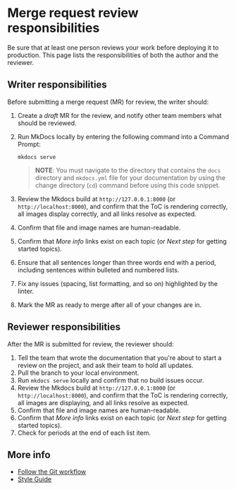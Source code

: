 # Merge request review responsibilities

Be sure that at least one person reviews your work before deploying it to production. This page lists the responsibilities of both the author and the reviewer.

## Writer responsibilities

Before submitting a merge request (MR) for review, the writer should:

1. Create a *draft* MR for the review, and notify other team members what should be reviewed.
2. Run MkDocs locally by entering the following command into a Command Prompt:

    ```
    mkdocs serve
    ```

    > **NOTE**: You must navigate to the directory that contains the `docs` directory and `mkdocs.yml` file for your documentation by using the change directory (`cd`) command before using this code snippet.

3. Review the Mkdocs build at `http://127.0.0.1:8000` (or `http://localhost:8000`), and confirm that the ToC is rendering correctly, all images display correctly, and all links resolve as expected.
4. Confirm that file and image names are human-readable.
5. Confirm that *More info* links exist on each topic (or *Next step* for getting started topics).
6. Ensure that all sentences longer than three words end with a period, including sentences within bulleted and numbered lists.
7. Fix any issues (spacing, list formatting, and so on) highlighted by the linter.
8. Mark the MR as ready to merge after all of your changes are in.

## Reviewer responsibilities

After the MR is submitted for review, the reviewer should:

1. Tell the team that wrote the documentation that you're about to start a review on the project, and ask their team to hold all updates.
2. Pull the branch to your local environment.
3. Run `mkdocs serve` locally and confirm that no build issues occur.
4. Review the Mkdocs build at `http://127.0.0.1:8000` (or `http://localhost:8000`), and confirm that the ToC is rendering correctly, all images are displaying, and all links resolve as expected.
5. Confirm that file and image names are human-readable.
6. Confirm that *More info* links exist on each topic (or *Next step* for getting started topics).
7. Check for periods at the end of each list item.

## More info

- [Follow the Git workflow](git-workflow.md)
- [Style Guide](../style-guide/best-practices.md)
